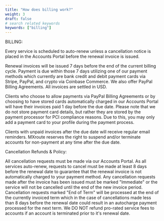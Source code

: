 ```yaml
---
title: "How does billing work?"
weight: 3
draft: false
# search related keywords
keywords: ["billing"]
---
```

BILLING:

Every service is scheduled to auto-renew unless a cancellation notice is placed in the Accounts Portal before the renewal invoice is issued.

Renewal invoices will be issued 7 days before the end of the current billing cycle.  Payment is due within those 7 days utilizing one of our payment methods which currently are bank credit and debit payment cards via Stripe, PayPal, and crypto via Coinbase Commerce.  We also offer PayPal Billing Agreements.  All invoices are settled in USD.

Clients who choose to allow payments via PayPal Billing Agreements or by choosing to have stored cards automatically charged in our Accounts Portal will have their invoices paid 1 day before the due date.  Please note that we do not store payment card details, but rather they are stored by the payment processor for PCI compliance reasons.  Due to this, you may only add a payment card to your profile during the payment process.

Clients with unpaid invoices after the due date will receive regular email reminders.  MXroute reserves the right to suspend and/or terminate accounts for non-payment at any time after the due date.




Cancellation Refunds & Policy:

All cancellation requests must be made via our Accounts Portal.  As all services auto-renew, requests to cancel must be made at least 8 days before the renewal date to guarantee that the renewal invoice is not automatically charged to your payment method.  Any cancellation requests made after the invoice has been issued must be marked "Immediate" or the service will not be cancelled until the end of the new invoice period.  Cancellation requests marked "End of Term" will be processed at the end of the currently invoiced term which in the case of cancellations made less than 8 days before the renewal date could result in an autocharge payment processed for the next term.  We DO NOT refund pro-rated service fees to accounts if an account is terminated prior to it's renewal date.  




